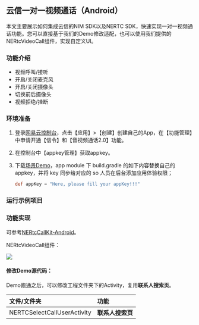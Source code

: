 ## 云信一对一视频通话（Android）

本文主要展示如何集成云信的NIM SDK以及NERTC SDK，快速实现一对一视频通话功能。您可以直接基于我们的Demo修改适配，也可以使用我们提供的NERtcVideoCall组件，实现自定义UI。

### <span id="功能介绍">功能介绍</span>

- 视频呼叫/接听
- 开启/关闭麦克风
- 开启/关闭摄像头
- 切换前后摄像头
- 视频拒绝/挂断

### <span id="环境准备">环境准备</span>

1. 登录[网易云控制台](https://app.yunxin.163.com/index?clueFrom=nim&from=nim#/)，点击【应用】>【创建】创建自己的App，在【功能管理】中申请开通【信令】和【音视频通话2.0】功能。

2. 在控制台中【appkey管理】获取appkey。

3. 下载[场景Demo](https://github.com/netease-im/NEVideoCall-1to1/tree/develop/NLiteAVDemo-Android-Java)，app module 下 build.gradle 的如下内容替换自己的appkey，并将 key 同步给对应的 so 人员在后台添加应用体验权限；

   ```groovy
   def appKey = "Here, please fill your appKey!!!"
   ```

   

### <span id="运行示例项目">运行示例项目</span>


### <span id="功能实现">功能实现</span>
可参考[NERtcCallKit-Android](https://github.com/netease-kit/documents/tree/main/业务组件/呼叫组件)。

NERtcVideoCall组件：

   ![](https://yx-web-nosdn.netease.im/quickhtml%2Fassets%2Fyunxin%2Fdefault%2FIOS%E5%9C%BA%E6%99%AF%E5%AE%9E%E8%B7%B5%20%E9%99%84%E5%9B%BE.png)

#### 修改Demo源代码：

Demo跑通之后，可以修改工程文件夹下的Activity，复用**联系人搜索页**。

| 文件/文件夹                 | 功能             |
| :-------------------------- | :--------------- |
| NERTCSelectCallUserActivity | **联系人搜索页** |
